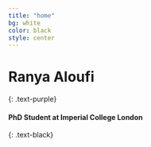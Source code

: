 ```yaml
---
title: "home"
bg: white
color: black
style: center
---
```


# Ranya Aloufi
{: .text-purple}

#### PhD Student at Imperial College London
{: .text-black}


